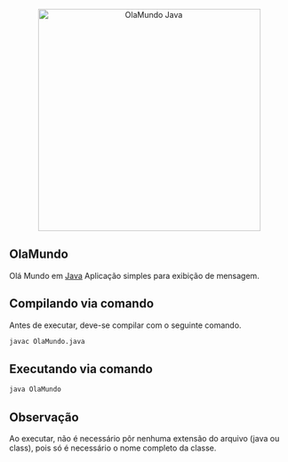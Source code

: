 <p align="center">
  <a href="https://www.java.com/" target="_blank" >
    <img alt="OlaMundo Java" src="https://lh3.googleusercontent.com/cKPVRQQ5taKad5z-nDcB14vChb6oqQl5v79xgjjKXxFz06npBvjaA-yT5-plxE1zXEC7MxfFe12eGfziH6zIYIEXtLptquOYVgaRfYTvJ0xSeH6Y42gAy6iWuATv49lStIZTYRCqubVI5X61uvMYtXcOJCFbci8afhrMsZOYxjUWhigsD1cEJVUJ7rbR_CwzVXGDUQLPkxn3m0cuUwvq9tTdimtgLsl-Gs_2gvNfybgAuCtPp_rgCCP1c8PEjLV-bHUoe-k7br5H5JoDGxc_cZCEr4igdQa8b4njCs9Hfb6CElZwD0Dz2fxTLLSme92pzKNEghKIih5TBV89fSmgpelS8Mcmw074VVl7uy2hZjR414CZpslD32h0_ixFkJZU-eOqZKEc-YM6UBIN5ab2a1YlHYPoF6EAmoSCd7NxigIA7wLcSWuN5Fap1UA-dRmBaqIVAFps-H12UM3-GDquT5tD_ohmSSVRhfbVQE0GcPQnz_fKI_uZFQVHg-M_TcEy8F0VNnztj8cFrjtcEZnPr5MsfmqXPehi77zX84dcD9-NcqMJJkk_wvkbCKb1e3M3AfJCCpyAv2DhRikiJee5j9ZQsbYeR2hZ203nV49nJhR8lLACiSKszPsgFqOh4yFx77E2_bijxZER_hi_xAbqO1uA5u0igrg=s474-no" width="400" />
  </a>
</p>

## OlaMundo
Olá Mundo em [Java](https://www.java.com/)
Aplicação simples para exibição de mensagem.

## Compilando via comando

Antes de executar, deve-se compilar com o seguinte comando.
``` bash
javac OlaMundo.java
```

## Executando via comando
``` bash
java OlaMundo
```

## Observação
Ao executar, não é necessário pôr nenhuma extensão do arquivo (java ou class), pois só é necessário
o nome completo da classe.
